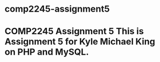 # comp2245-assignment5
# COMP2245 Assignment 5 This is Assignment 5 for Kyle Michael King on PHP and MySQL.